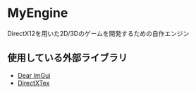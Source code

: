 # MyEngine
DirectX12を用いた2D/3Dのゲームを開発するための自作エンジン

## 使用している外部ライブラリ
+ [Dear ImGui](https://github.com/ocornut/imgui)
+ [DirectXTex](https://github.com/microsoft/DirectXTex)

